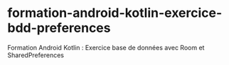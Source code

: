 # formation-android-kotlin-exercice-bdd-preferences
Formation Android Kotlin : Exercice base de données avec Room et SharedPreferences
